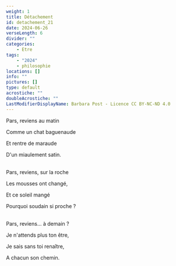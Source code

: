 ```yaml
---
weight: 1
title: Détachement
id: detachement_21
date: 2024-06-26
verseLength: 6
divider: ""
categories:
    - Etre
tags:
    - "2024"
    - philosophie
locations: []
info: ""
pictures: []
type: default
acrostiche: ""
doubleAcrostiche: ""
LastModifierDisplayName: Barbara Post - Licence CC BY-NC-ND 4.0
---
```

Pars, reviens au matin

Comme un chat baguenaude

Et rentre de maraude

D'un miaulement satin.

 \
Pars, reviens, sur la roche

Les mousses ont changé,

Et ce soleil mangé

Pourquoi soudain si proche ?

 \
Pars, reviens... à demain ?

Je n'attends plus ton être,

Je sais sans toi renaître,

A chacun son chemin.